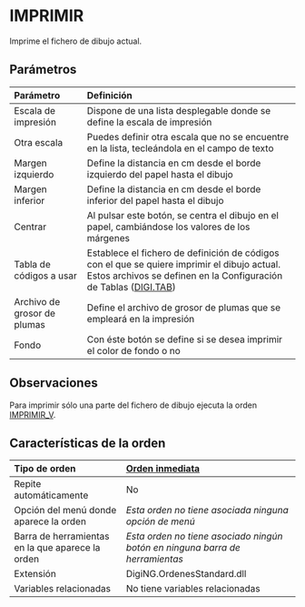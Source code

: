 # IMPRIMIR

Imprime el fichero de dibujo actual.

## Parámetros

| Parámetro | Definición |
| :--- | :--- |
| Escala de impresión | Dispone de una lista desplegable donde se define la escala de impresión |
| Otra escala | Puedes definir otra escala que no se encuentre en la lista, tecleándola en el campo de texto |
| Margen izquierdo | Define la distancia en cm desde el borde izquierdo del papel hasta el dibujo |
| Margen inferior | Define la distancia en cm desde el borde inferior del papel hasta el dibujo |
| Centrar | Al pulsar este botón, se centra el dibujo en el papel, cambiándose los valores de los márgenes |
| Tabla de códigos a usar | Establece el fichero de definición de códigos con el que se quiere imprimir el dibujo actual. Estos archivos se definen en la Configuración de Tablas \([DIGI.TAB](https://github.com/digi21/docs/tree/7fc627c885c16fb88afc7cc05a6df2a2f4a54563/digi3d-net/referencia/digi3d.net/ventana-de-dibujo/ordenes/i/DIGI.TAB.html)\) |
| Archivo de grosor de plumas | Define el archivo de grosor de plumas que se empleará en la impresión |
| Fondo | Con éste botón se define si se desea imprimir el color de fondo o no |

## Observaciones

Para imprimir sólo una parte del fichero de dibujo ejecuta la orden [IMPRIMIR\_V](https://github.com/digi21/docs/tree/7fc627c885c16fb88afc7cc05a6df2a2f4a54563/digi3d-net/referencia/digi3d.net/ventana-de-dibujo/ordenes/i/IMPRIMIR_V.html).

## Características de la orden

| Tipo de orden | [Orden inmediata](imprimir.md) |
| :--- | :--- |
| Repite automáticamente | No |
| Opción del menú donde aparece la orden | _Esta orden no tiene asociada ninguna opción de menú_ |
| Barra de herramientas en la que aparece la orden | _Esta orden no tiene asociado ningún botón en ninguna barra de herramientas_ |
| Extensión | DigiNG.OrdenesStandard.dll |
| Variables relacionadas | No tiene variables relacionadas |

